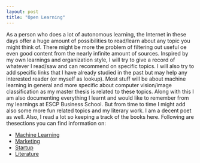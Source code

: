 ```yaml
---
layout: post
title: "Open Learning"
---
```

As a person who does a lot of autonomous learning, the Internet in these days offer a huge amount of possibilities to read/learn about any topic you might think of. There might be more the problem of filtering out useful oe even good content from the nearly infinite amount of sources. Inspired by my own learnings and organization style, I will try to give a record of whatever I read/saw and can recommend on specific topics. I will also try to add specific links that I have already studied in the past but may help any interested reader (or myself as lookup). Most stuff will be about machine learning in general and more specific about computer vision/image classification as my master thesis is related to these topics. Along with this I am also documenting everything I learnt and would like to remember from my learnings at ESCP Business School. But from time to time I might add also some more fun related topics and my literary work. I am a decent poet as well. Also, I read a lot so keeping a track of the books here. Following are thesections you can find information on:

- [Machine Learning](/open-learning/machine-learning/)
- [Marketing](/open-learning/marketing/)
- [Startup]({/open-learning/startup/)
- [Literature](/open-learning/literature/)
